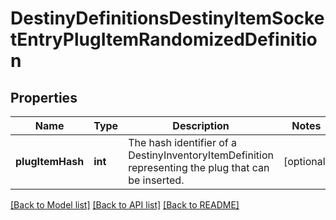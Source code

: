 # DestinyDefinitionsDestinyItemSocketEntryPlugItemRandomizedDefinition

## Properties
Name | Type | Description | Notes
------------ | ------------- | ------------- | -------------
**plugItemHash** | **int** | The hash identifier of a DestinyInventoryItemDefinition representing the plug that can be inserted. | [optional] 

[[Back to Model list]](../README.md#documentation-for-models) [[Back to API list]](../README.md#documentation-for-api-endpoints) [[Back to README]](../README.md)


